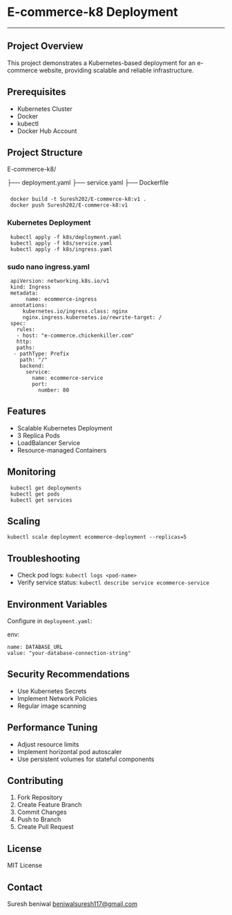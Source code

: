 # E-commerce-k8 Deployment
------------------------------------------------------------------------------------------------------

## Project Overview
This project demonstrates a Kubernetes-based deployment for an e-commerce website, providing scalable and reliable infrastructure.

## Prerequisites
- Kubernetes Cluster
- Docker
- kubectl
- Docker Hub Account

## Project Structure


E-commerce-k8/
 
 ├── deployment.yaml
 ├── service.yaml
 ├── Dockerfile

###
     docker build -t Suresh202/E-commerce-k8:v1 .
     docker push Suresh202/E-commerce-k8:v1


###  Kubernetes Deployment

     kubectl apply -f k8s/deployment.yaml
     kubectl apply -f k8s/service.yaml
     kubectl apply -f k8s/ingress.yaml

### sudo nano ingress.yaml

     apiVersion: networking.k8s.io/v1
     kind: Ingress
     metadata:
          name: ecommerce-ingress
     annotations:
         kubernetes.io/ingress.class: nginx
         nginx.ingress.kubernetes.io/rewrite-target: /
     spec:
       rules:
       - host: "e-commerce.chickenkiller.com"
       http:
       paths:
      - pathType: Prefix
        path: "/"
        backend:
          service:
            name: ecommerce-service 
            port:
              number: 80




     



## Features
- Scalable Kubernetes Deployment
- 3 Replica Pods
- LoadBalancer Service
- Resource-managed Containers

## Monitoring

     kubectl get deployments
     kubectl get pods
     kubectl get services

     
## Scaling

    kubectl scale deployment ecommerce-deployment --replicas=5



## Troubleshooting
- Check pod logs: `kubectl logs <pod-name>`
- Verify service status: `kubectl describe service ecommerce-service`

## Environment Variables
Configure in `deployment.yaml`:

env:

    name: DATABASE_URL
    value: "your-database-connection-string"

## Security Recommendations
- Use Kubernetes Secrets
- Implement Network Policies
- Regular image scanning

## Performance Tuning
- Adjust resource limits
- Implement horizontal pod autoscaler
- Use persistent volumes for stateful components

## Contributing
1. Fork Repository
2. Create Feature Branch
3. Commit Changes
4. Push to Branch
5. Create Pull Request

## License
MIT License

## Contact
Suresh beniwal
beniwalsuresh117@gmail.com

    

